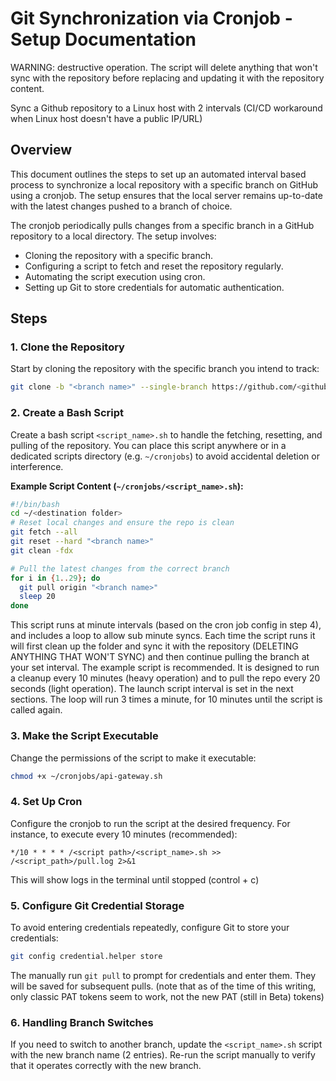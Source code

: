 # Git Synchronization via Cronjob - Setup Documentation

WARNING: destructive operation. The script will delete anything that won't sync with the repository before replacing and updating it with the repository content.

Sync a Github repository to a Linux host with 2 intervals (CI/CD workaround when Linux host doesn't have a public IP/URL)

## Overview

This document outlines the steps to set up an automated interval based process to synchronize a local repository with a specific branch on GitHub using a cronjob. The setup ensures that the local server remains up-to-date with the latest changes pushed to a branch of choice.

The cronjob periodically pulls changes from a specific branch in a GitHub repository to a local directory. The setup involves:

- Cloning the repository with a specific branch.
- Configuring a script to fetch and reset the repository regularly.
- Automating the script execution using cron.
- Setting up Git to store credentials for automatic authentication.

## Steps

### 1. Clone the Repository

Start by cloning the repository with the specific branch you intend to track:

```bash
git clone -b "<branch name>" --single-branch https://github.com/<github user or org>/<repo name> ~/<destination folder>
```

### 2. Create a Bash Script

Create a bash script `<script_name>.sh` to handle the fetching, resetting, and pulling of the repository. You can place this script anywhere or in a dedicated scripts directory (e.g. `~/cronjobs`) to avoid accidental deletion or interference.

**Example Script Content (`~/cronjobs/<script_name>.sh`):**

```bash
#!/bin/bash
cd ~/<destination folder>
# Reset local changes and ensure the repo is clean
git fetch --all
git reset --hard "<branch name>"
git clean -fdx

# Pull the latest changes from the correct branch
for i in {1..29}; do
  git pull origin "<branch name>"
  sleep 20
done
```

This script runs at minute intervals (based on the cron job config in step 4), and includes a loop to allow sub minute syncs.
Each time the script runs it will first clean up the folder and sync it with the repository (DELETING ANYTHING THAT WON'T SYNC) and then continue pulling the branch at your set interval.
The example script is recommended. It is designed to run a cleanup every 10 minutes (heavy operation) and to pull the repo every 20 seconds (light operation). The launch script interval is set in the next sections.
The loop will run 3 times a minute, for 10 minutes until the script is called again.

### 3. Make the Script Executable

Change the permissions of the script to make it executable:

```bash
chmod +x ~/cronjobs/api-gateway.sh
```

### 4. Set Up Cron

Configure the cronjob to run the script at the desired frequency. For instance, to execute every 10 minutes (recommended):

```cron
*/10 * * * * /<script path>/<script_name>.sh >> /<script_path>/pull.log 2>&1
```

This will show logs in the terminal until stopped (control + c)

### 5. Configure Git Credential Storage

To avoid entering credentials repeatedly, configure Git to store your credentials:

```bash
git config credential.helper store
```

The manually run `git pull` to prompt for credentials and enter them. They will be saved for subsequent pulls. (note that as of the time of this writing, only classic PAT tokens seem to work, not the new PAT (still in Beta) tokens)

### 6. Handling Branch Switches

If you need to switch to another branch, update the `<script_name>.sh` script with the new branch name (2 entries). Re-run the script manually to verify that it operates correctly with the new branch.
